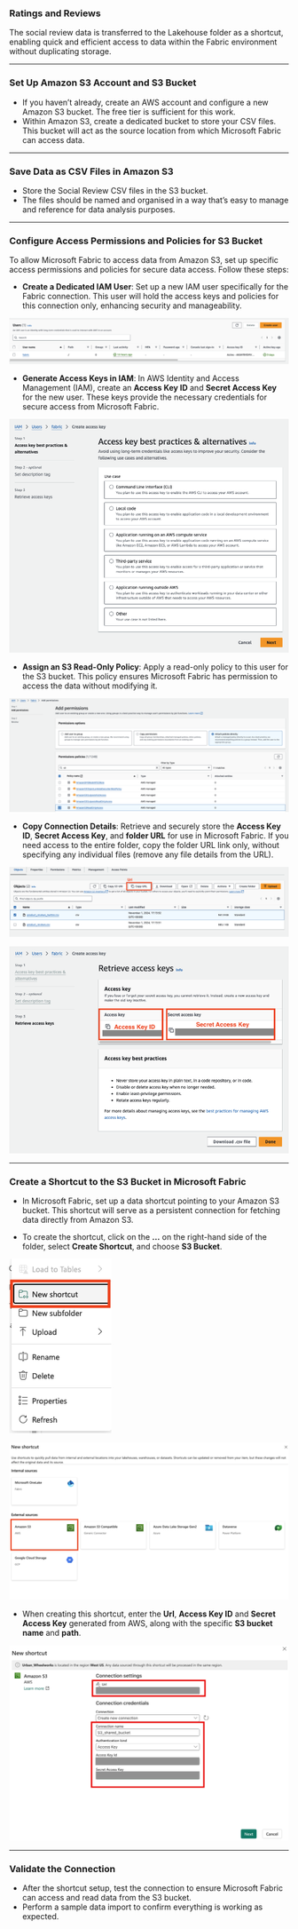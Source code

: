 ### Ratings and Reviews
The social review data is transferred to the Lakehouse folder as a shortcut, enabling quick and efficient access to data within the Fabric environment without duplicating storage.

---

### Set Up Amazon S3 Account and S3 Bucket

- If you haven’t already, create an AWS account and configure a new Amazon S3 bucket. The free tier is sufficient for this work.
- Within Amazon S3, create a dedicated bucket to store your CSV files. This bucket will act as the source location from which Microsoft Fabric can access data.

---

### Save Data as CSV Files in Amazon S3

- Store the Social Review CSV files in the S3 bucket.
- The files should be named and organised in a way that’s easy to manage and reference for data analysis purposes.

---

### Configure Access Permissions and Policies for S3 Bucket

To allow Microsoft Fabric to access data from Amazon S3, set up specific access permissions and policies for secure data access. Follow these steps:

- **Create a Dedicated IAM User**: Set up a new IAM user specifically for the Fabric connection. This user will hold the access keys and policies for this connection only, enhancing security and manageability.

![image](https://github.com/Srujan1993/datadabblers/blob/main/MicrosoftFabric/DataIngestion/Shortcut/assets/01_create_user_in_s3.png)

- **Generate Access Keys in IAM**: In AWS Identity and Access Management (IAM), create an **Access Key ID** and **Secret Access Key** for the new user. These keys provide the necessary credentials for secure access from Microsoft Fabric.

![image](https://github.com/Srujan1993/datadabblers/blob/main/MicrosoftFabric/DataIngestion/Shortcut/assets/02_create_access_key.png)

- **Assign an S3 Read-Only Policy**: Apply a read-only policy to this user for the S3 bucket. This policy ensures Microsoft Fabric has permission to access the data without modifying it.

![image](https://github.com/Srujan1993/datadabblers/blob/main/MicrosoftFabric/DataIngestion/Shortcut/assets/03_set_up_policy.png)

- **Copy Connection Details**: Retrieve and securely store the **Access Key ID**, **Secret Access Key**, and **folder URL** for use in Microsoft Fabric. If you need access to the entire folder, copy the folder URL link only, without specifying any individual files (remove any file details from the URL).

![image](https://github.com/Srujan1993/datadabblers/blob/main/MicrosoftFabric/DataIngestion/Shortcut/assets/04a_copy_Url_for_fabric_shortcut.png)

![image](https://github.com/Srujan1993/datadabblers/blob/main/MicrosoftFabric/DataIngestion/Shortcut/assets/04b_copy_key_and_secret.png)



---

### Create a Shortcut to the S3 Bucket in Microsoft Fabric

- In Microsoft Fabric, set up a data shortcut pointing to your Amazon S3 bucket. This shortcut will serve as a persistent connection for fetching data directly from Amazon S3.

- To create the shortcut, click on the **...** on the right-hand side of the folder, select **Create Shortcut**, and choose **S3 Bucket**.

![image](https://github.com/Srujan1993/datadabblers/blob/main/MicrosoftFabric/DataIngestion/Shortcut/assets/05a_create_shortcut.png)

![image](https://github.com/Srujan1993/datadabblers/blob/main/MicrosoftFabric/DataIngestion/Shortcut/assets/05b_select_s3_bucket_shortcut.png)


- When creating this shortcut, enter the **Url**, **Access Key ID** and **Secret Access Key** generated from AWS, along with the specific **S3 bucket name** and **path**.

![image](https://github.com/Srujan1993/datadabblers/blob/main/MicrosoftFabric/DataIngestion/Shortcut/assets/05c_short_cut_setting_in_Fabric.png)

---

### Validate the Connection

- After the shortcut setup, test the connection to ensure Microsoft Fabric can access and read data from the S3 bucket.
- Perform a sample data import to confirm everything is working as expected.